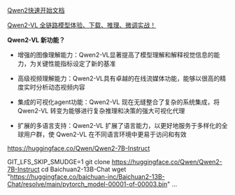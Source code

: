 [Qwen2快速开始文档](https://qwen.readthedocs.io/zh-cn/latest/getting_started/quickstart.html)

[Qwen2-VL 全链路模型体验、下载、推理、微调实战！](https://mp.weixin.qq.com/s/y4ZRXOkDSCcUfeT4va68uw)

**Qwen2-VL 新功能？**

- 增强的图像理解能力：Qwen2-VL显著提高了模型理解和解释视觉信息的能力，为关键性能指标设定了新的基准

- 高级视频理解能力：Qwen2-VL具有卓越的在线流媒体功能，能够以很高的精度实时分析动态视频内容

- 集成的可视化agent功能：Qwen2-VL 现在无缝整合了复杂的系统集成，将 Qwen2-VL 转变为能够进行复杂推理和决策的强大可视化代理

- 扩展的多语言支持：Qwen2-VL 扩展了语言能力，以更好地服务于多样化的全球用户群，使 Qwen2-VL 在不同语言环境中更易于访问和有效

https://huggingface.co/Qwen/Qwen2-7B-Instruct



GIT_LFS_SKIP_SMUDGE=1 git clone https://huggingface.co/Qwen/Qwen2-7B-Instruct
cd Baichuan2-13B-Chat
wget "https://huggingface.co/baichuan-inc/Baichuan2-13B-Chat/resolve/main/pytorch_model-00001-of-00003.bin"
...